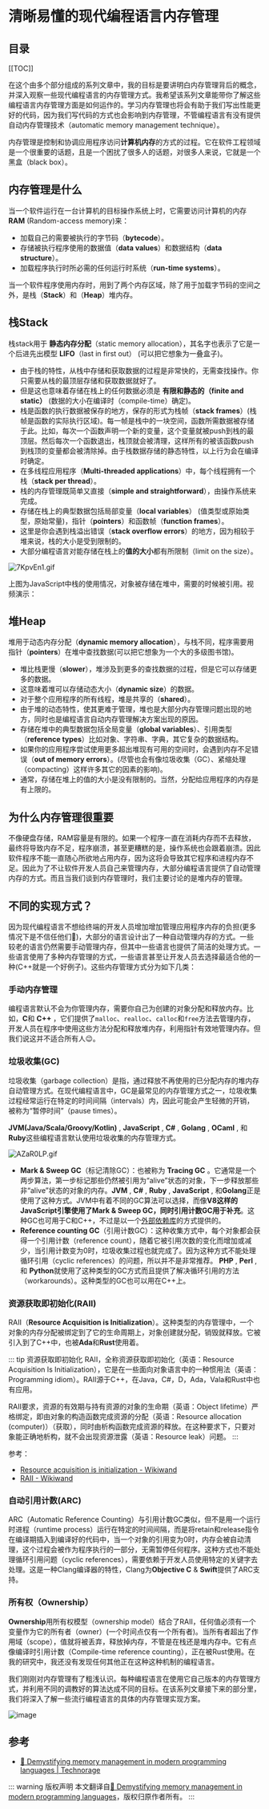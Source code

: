 # 清晰易懂的现代编程语言内存管理

## 目录

[[TOC]]

在这个由多个部分组成的系列文章中，我的目标是要讲明白内存管理背后的概念，并深入观察一些现代编程语言的内存管理方式。我希望该系列文章能带你了解这些编程语言内存管理方面是如何运作的。学习内存管理也将会有助于我们写出性能更好的代码，因为我们写代码的方式也会影响到内存管理，不管编程语言有没有提供自动内存管理技术（automatic memory management technique）。

内存管理是控制和协调应用程序访问**计算机内存**的方式的过程。它在软件工程领域是一个很重要的话题，且是一个困扰了很多人的话题，对很多人来说，它就是一个黑盒（black box）。

## 内存管理是什么

当一个软件运行在一台计算机的目标操作系统上时，它需要访问计算机的内存 **RAM** (Random-access memory)来：

* 加载自己的需要被执行的字节码（**bytecode**）。
* 存储被执行程序使用的数据值（**data values**）和数据结构（**data structure**）。
* 加载程序执行时所必需的任何运行时系统（**run-time systems**）。

当一个软件程序使用内存时，用到了两个内存区域，除了用于加载字节码的空间之外，是栈（**Stack**）和（**Heap**）堆内存。

## 栈Stack

栈stack用于 **静态内存分配**（static memory allocation），其名字也表示了它是一个后进先出模型 **LIFO**（last in first out） (可以把它想象为一叠盒子)。

* 由于栈的特性，从栈中存储和获取数据的过程是非常快的，无需查找操作。你只需要从栈的最顶层存储和获取数据就好了。
* 但是这也意味着存储在栈上的任何数据必须是 **有限和静态的（finite and static）** (数据的大小在编译时（compile-time）确定)。
* 栈是函数的执行数据被保存的地方，保存的形式为栈帧（**stack frames**）(栈帧是函数的实际执行区域)。每一帧是栈中的一块空间，函数所需数据被存储于此。比如，每次一个函数声明一个新的变量，这个变量就被push到栈的最顶层。然后每次一个函数退出，栈顶就会被清理，这样所有的被该函数push到栈顶的变量都会被清除掉。由于栈数据存储的静态特性，以上行为会在编译时确定。
* 在多线程应用程序（**Multi-threaded applications**）中，每个线程拥有一个栈（**stack per thread**）。
* 栈的内存管理既简单又直接（**simple and straightforward**），由操作系统来完成。
* 存储在栈上的典型数据包括局部变量（**local variables**） (值类型或原始类型，原始常量)，指针（**pointers**）和函数帧（**function frames**）。
* 这里是你会遇到栈溢出错误（**stack overflow errors**）的地方，因为相较于堆来说，栈的大小是受到限制的。
* 大部分编程语言对能存储在栈上的**值的大小**都有所限制（limit on the size）。

![7KpvEn1.gif](https://res.craft.do/user/full/eb7c2bf3-27c1-e91b-6644-86577d3bb98f/doc/64848389-C161-4439-AF77-4EBEA7A754D9/909FA0BB-F25B-49AD-9F1D-7041257D3F98_2/PnpBHrfLBrDIc8yxCM17yRyZBC7UztxqcOBGmoL30Ywz/7KpvEn1.gif)

上图为JavaScript中栈的使用情况，对象被存储在堆中，需要的时候被引用。视频演示：

<Bilibili id="BV1te4y1x7Au" />

## 堆Heap

堆用于动态内存分配（**dynamic memory allocation**），与栈不同，程序需要用指针（**pointers**）在堆中查找数据(可以把它想象为一个大的多级图书馆)。

* 堆比栈更慢（**slower**），堆涉及到更多的查找数据的过程，但是它可以存储更多的数据。
* 这意味着堆可以存储动态大小（**dynamic size**）的数据。
* 对于整个应用程序的所有线程，堆是共享的（**shared**）。
* 由于堆的动态特性，使其更难于管理，堆也是大部分内存管理问题出现的地方，同时也是编程语言自动内存管理解决方案出现的原因。
* 存储在堆中的典型数据包括全局变量（**global variables**）、引用类型（**reference types**）比如对象、字符串、字典，其它复杂的数据结构。
* 如果你的应用程序尝试使用更多超出堆现有可用的空间时，会遇到内存不足错误（**out of memory errors**）。(尽管也会有像垃圾收集（GC）、紧缩处理（compacting）这样许多其它的因素的影响)。
* 通常，存储在堆上的值的大小是没有限制的。当然，分配给应用程序的内存是有上限的。

## 为什么内存管理很重要

不像硬盘存储，RAM容量是有限的。如果一个程序一直在消耗内存而不去释放，最终将导致内存不足，程序崩溃，甚至更糟糕的是，操作系统也会跟着崩溃。因此软件程序不能一直随心所欲地占用内存，因为这将会导致其它程序和进程内存不足。因此为了不让软件开发人员自己来管理内存，大部分编程语言提供了自动管理内存的方式。而且当我们谈到内存管理时，我们主要讨论的是堆内存的管理。

## 不同的实现方式？

因为现代编程语言不想给终端的开发人员增加增加管理应用程序内存的负担(更多情况下是不信任他们👅)，大部分的语言设计出了一种自动管理内存的方式。一些较老的语言仍然需要手动管理内存，但其中一些语言也提供了简洁的处理方式。一些语言使用了多种内存管理的方式，一些语言甚至让开发人员去选择最适合他的一种(C++就是一个好例子)。这些内存管理方式分为如下几类：

### 手动内存管理

编程语言默认不会为你管理内存，需要你自己为创建的对象分配和释放内存。比如，**C**和 **C++** ，它们提供了`malloc`、`realloc`、`calloc`和`free`方法去管理内存，开发人员在程序中使用这些方法分配和释放堆内存，利用指针有效地管理内存。但我们说这并不适合所有人😉。

### 垃圾收集(GC)

垃圾收集（garbage collection）是指，通过释放不再使用的已分配内存的堆内存自动管理方式。在现代编程语言中，GC是最常见的内存管理方式之一，垃圾收集过程经常运行在特定的时间间隔（intervals）内，因此可能会产生轻微的开销，被称为“暂停时间”（pause times）。

**JVM(Java/Scala/Groovy/Kotlin)** ,  **JavaScript** ,  **C#** ,  **Golang** ,  **OCaml** , 和 **Ruby**这些编程语言默认使用垃圾收集的内存管理方式。

![AZaR0LP.gif](https://res.craft.do/user/full/eb7c2bf3-27c1-e91b-6644-86577d3bb98f/doc/64848389-C161-4439-AF77-4EBEA7A754D9/9297E28E-2D24-4252-97D3-1785739BA9FC_2/pZblri32GtRYwpzLcDOVVC4XZmiTxqGoAywJtf1pC10z/AZaR0LP.gif)

* **Mark & Sweep GC**（标记清除GC）：也被称为 **Tracing GC** 。它通常是一个两步算法，第一步标记那些仍然被引用为“alive”状态的对象，下一步释放那些非“alive”状态的对象的内存。**JVM** ,  **C#** ,  **Ruby** ,  **JavaScript** , 和**Golang**正是使用了这种方式。JVM中有着不同的GC算法可以选择，而像**V8这样的JavaScript引擎使用了Mark & Sweep GC，同时引用计数GC用于补充**。这种GC也可用于C和C++，不过是以一个[外部依赖库](https://en.wikipedia.org/wiki/Boehm_garbage_collector)的方式提供的。
* **Reference counting GC**（引用计数GC）：这种收集方式中，每个对象都会获得一个引用计数（reference count），随着它被引用次数的变化而增加或减少，当引用计数变为0时，垃圾收集过程也就完成了。因为这种方式不能处理循环引用（cyclic references）的问题，所以并不是非常推荐。 **PHP** ,  **Perl** , 和 **Python**就使用了这种类型的GC方式而且提供了解决循环引用的方法（workarounds）。这种类型的GC也可以用在C++上。

### 资源获取即初始化(RAII)

RAII（**Resource Acquisition is Initialization**）。这种类型的内存管理中，一个对象的内存分配被绑定到了它的生命周期上，对象创建就分配，销毁就释放。它被引入到了C++中，也被**Ada**和**Rust**使用着。

::: tip 资源获取即初始化
RAII，全称资源获取即初始化（英语：Resource Acquisition Is Initialization），它是在一些面向对象语言中的一种惯用法（英语：Programming idiom）。RAII源于C++，在Java，C#，D，Ada，Vala和Rust中也有应用。

RAII要求，资源的有效期与持有资源的对象的生命期（英语：Object lifetime）严格绑定，即由对象的构造函数完成资源的分配（英语：Resource allocation (computer)）（获取），同时由析构函数完成资源的释放。在这种要求下，只要对象能正确地析构，就不会出现资源泄露（英语：Resource leak）问题。
:::

参考：

* [Resource acquisition is initialization - Wikiwand](https://www.wikiwand.com/en/Resource_acquisition_is_initialization)
* [RAII - Wikiwand](https://www.wikiwand.com/zh-hans/RAII)

### 自动引用计数(ARC)

ARC（Automatic Reference Counting）与引用计数GC类似，但不是用一个运行时进程（runtime process）运行在特定的时间间隔，而是将retain和release指令在编译期插入到编译好的代码中，当一个对象的引用变为0时，内存会被自动清理，这个过程会被作为程序执行的一部分，无需暂停任何程序。这种方式也不能处理循环引用问题（cyclic references），需要依赖于开发人员使用特定的关键字去处理。这是一种Clang编译器的特性，Clang为**Objective C** & **Swift**提供了ARC支持。

### 所有权（Ownership）

**Ownership**用所有权模型（ownership model）结合了RAII，任何值必须有一个变量作为它的所有者（owner）(一个时间点仅有一个所有者)。当所有者超出了作用域（scope），值就将被丢弃，释放掉内存，不管是在栈还是堆内存中。它有点像编译时引用计数（Compile-time reference counting），正在被Rust使用。在我的研究中，我还没有发现任何其他正在这种这种机制的编程语言。

我们刚刚对内存管理有了粗浅认识。每种编程语言在使用它自己版本的内存管理方式，并利用不同的调教好的算法达成不同的目标。在该系列文章接下来的部分里，我们将深入了解一些流行编程语言的具体的内存管理实现方案。

![image](https://cdn.staticaly.com/gh/jonsam-ng/image-hosting@master/2022/image.1qmxuzu1625c.webp)

## 参考

* [🚀 Demystifying memory management in modern programming languages | Technorage](https://deepu.tech/memory-management-in-programming/)

::: warning 版权声明
本文翻译自[🚀 Demystifying memory management in modern programming languages](https://deepu.tech/memory-management-in-programming/)，版权归原作者所有。
:::

